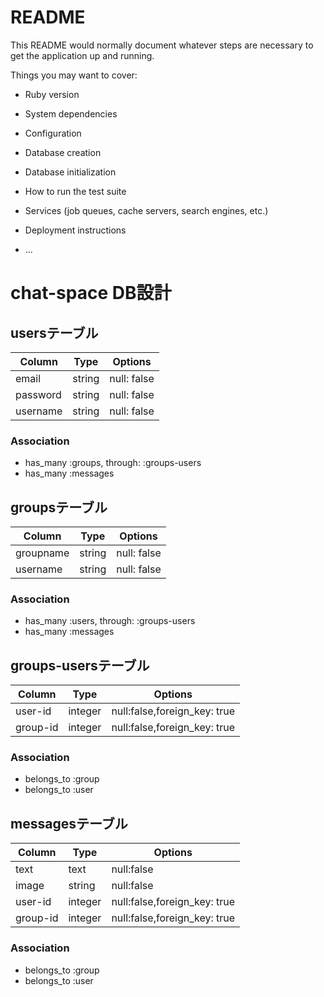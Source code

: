 # README

This README would normally document whatever steps are necessary to get the
application up and running.

Things you may want to cover:

* Ruby version

* System dependencies

* Configuration

* Database creation

* Database initialization

* How to run the test suite

* Services (job queues, cache servers, search engines, etc.)

* Deployment instructions

* ...


# chat-space DB設計
## usersテーブル
|Column|Type|Options|
|------|----|-------|
|email|string|null: false|
|password|string|null: false|
|username|string|null: false|
### Association
- has_many :groups, through: :groups-users
- has_many :messages

## groupsテーブル
|Column|Type|Options|
|------|----|-------|
|groupname|string|null: false|
|username|string|null: false|
### Association
- has_many :users, through: :groups-users
- has_many :messages

## groups-usersテーブル
|Column|Type|Options|
|------|----|-------|
|user-id|integer|null:false,foreign_key: true|
|group-id|integer|null:false,foreign_key: true|
### Association
- belongs_to :group
- belongs_to :user

## messagesテーブル
|Column|Type|Options|
|------|----|-------|
|text|text|null:false|
|image|string|null:false|
|user-id|integer|null:false,foreign_key: true|
|group-id|integer|null:false,foreign_key: true|

### Association
- belongs_to :group
- belongs_to :user

